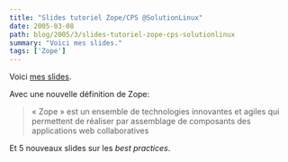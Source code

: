 ```yaml
---
title: "Slides tutoriel Zope/CPS @SolutionLinux"
date: 2005-03-08
path: blog/2005/3/slides-tutoriel-zope-cps-solutionlinux
summary: "Voici mes slides."
tags: ['Zope']
---
```


Voici <a href="http://blogs.nuxeo.com/sections/blogs/fermigier/2005_02_04_slides_tutoriel_zope_cps/downloadFile/attachedFile/sl2005.sxi">
 mes slides</a>. 

Avec une nouvelle d&#233;finition de Zope:

<blockquote>
&#171;&#160;Zope&#160;&#187; est un ensemble de technologies innovantes
et agiles qui permettent de r&#233;aliser par assemblage de
composants des applications web collaboratives</blockquote> 

Et 5 nouveaux slides sur les <em>best practices</em>. 

